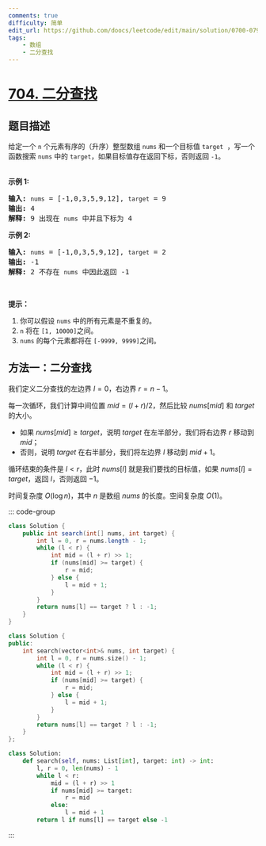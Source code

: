 ```yaml
---
comments: true
difficulty: 简单
edit_url: https://github.com/doocs/leetcode/edit/main/solution/0700-0799/0704.Binary%20Search/README.md
tags:
    - 数组
    - 二分查找
---
```


<!-- problem:start -->

# [704. 二分查找](https://leetcode.cn/problems/binary-search)

## 题目描述

<!-- description:start -->

<p>给定一个&nbsp;<code>n</code>&nbsp;个元素有序的（升序）整型数组&nbsp;<code>nums</code> 和一个目标值&nbsp;<code>target</code> &nbsp;，写一个函数搜索&nbsp;<code>nums</code>&nbsp;中的 <code>target</code>，如果目标值存在返回下标，否则返回 <code>-1</code>。</p>

<p><br>
<strong>示例 1:</strong></p>

<pre><strong>输入:</strong> <code>nums</code> = [-1,0,3,5,9,12], <code>target</code> = 9
<strong>输出:</strong> 4
<strong>解释:</strong> 9 出现在 <code>nums</code> 中并且下标为 4
</pre>

<p><strong>示例&nbsp;2:</strong></p>

<pre><strong>输入:</strong> <code>nums</code> = [-1,0,3,5,9,12], <code>target</code> = 2
<strong>输出:</strong> -1
<strong>解释:</strong> 2 不存在 <code>nums</code> 中因此返回 -1
</pre>

<p>&nbsp;</p>

<p><strong>提示：</strong></p>

<ol>
	<li>你可以假设 <code>nums</code>&nbsp;中的所有元素是不重复的。</li>
	<li><code>n</code>&nbsp;将在&nbsp;<code>[1, 10000]</code>之间。</li>
	<li><code>nums</code>&nbsp;的每个元素都将在&nbsp;<code>[-9999, 9999]</code>之间。</li>
</ol>

<!-- description:end -->



<!-- solution:start -->

## 方法一：二分查找

我们定义二分查找的左边界 $l=0$，右边界 $r=n-1$。

每一次循环，我们计算中间位置 $\textit{mid}=(l+r)/2$，然后比较 $\textit{nums}[\textit{mid}]$ 和 $\textit{target}$ 的大小。

-   如果 $\textit{nums}[\textit{mid}] \geq \textit{target}$，说明 $\textit{target}$ 在左半部分，我们将右边界 $r$ 移动到 $\textit{mid}$；
-   否则，说明 $\textit{target}$ 在右半部分，我们将左边界 $l$ 移动到 $\textit{mid}+1$。

循环结束的条件是 $l<r$，此时 $\textit{nums}[l]$ 就是我们要找的目标值，如果 $\textit{nums}[l]=\textit{target}$，返回 $l$，否则返回 $-1$。

时间复杂度 $O(\log n)$，其中 $n$ 是数组 $\textit{nums}$ 的长度。空间复杂度 $O(1)$。

<!-- tabs:start -->
::: code-group

```java [Java]
class Solution {
    public int search(int[] nums, int target) {
        int l = 0, r = nums.length - 1;
        while (l < r) {
            int mid = (l + r) >> 1;
            if (nums[mid] >= target) {
                r = mid;
            } else {
                l = mid + 1;
            }
        }
        return nums[l] == target ? l : -1;
    }
}
```



```cpp [C++]
class Solution {
public:
    int search(vector<int>& nums, int target) {
        int l = 0, r = nums.size() - 1;
        while (l < r) {
            int mid = (l + r) >> 1;
            if (nums[mid] >= target) {
                r = mid;
            } else {
                l = mid + 1;
            }
        }
        return nums[l] == target ? l : -1;
    }
};
```

```python [Python]
class Solution:
    def search(self, nums: List[int], target: int) -> int:
        l, r = 0, len(nums) - 1
        while l < r:
            mid = (l + r) >> 1
            if nums[mid] >= target:
                r = mid
            else:
                l = mid + 1
        return l if nums[l] == target else -1
```

:::
<!-- tabs:end -->

<!-- solution:end -->

<!-- problem:end -->